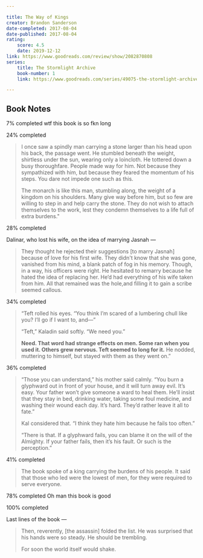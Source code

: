 ```yaml
---

title: The Way of Kings
creator: Brandon Sanderson
date-completed: 2017-08-04
date-published: 2017-08-04
rating:
	score: 4.5
	date: 2019-12-12
link: https://www.goodreads.com/review/show/2082870808
series:
    title: The Stormlight Archive
    book-number: 1
    link: https://www.goodreads.com/series/49075-the-stormlight-archive

---
```


## Book Notes

<time datetime="2017-06-11">7% completed</time> wtf this book is so fkn long

<time datetime="">24% completed</time>

> I once saw a spindly man carrying a stone larger than his head upon his back, the passage went. He stumbled beneath the weight, shirtless under the sun, wearing only a loincloth. He tottered down a busy thoroughfare. People made way for him. Not because they sympathized with him, but because they feared the momentum of his steps. You dare not impede one such as this.
> 
> The monarch is like this man, stumbling along, the weight of a kingdom on his shoulders. Many give way before him, but so few are willing to step in and help carry the stone. They do not wish to attach themselves to the work, lest they condemn themselves to a life full of extra burdens."

<time datetime="">28% completed</time>

Dalinar, who lost his wife, on the idea of marrying Jasnah &mdash;

> They thought he rejected their suggestions [to marry Jasnah] because of love for his first wife. They didn't know that she was gone, vanished from his mind, a blank patch of fog in his memory. Though, in a way, his officers were right. He hesitated to remarry because he hated the idea of replacing her.  He’d had everything of his wife taken from him. All that remained was the hole,and filling it to gain a scribe seemed callous.


<time datetime="2017-12-04">34% completed</time>

> “Teft rolled his eyes. “You think I’m scared of a lumbering chull like you? I’ll go if I want to, and—”
> 
> “Teft,” Kaladin said softly. “We need you.”
> 
> **Need. That word had strange effects on men. Some ran when you used it. Others grew nervous. Teft seemed to long for it.** He nodded, muttering to himself, but stayed with them as they went on.”

<time datetime="2017-12-04">36% completed</time>

> “Those you can understand,” his mother said calmly. “You burn a glyphward out in front of your house, and it will turn away evil. It’s easy. Your father won’t give someone a ward to heal them. He’ll insist that they stay in bed, drinking water, taking some foul medicine, and washing their wound each day. It’s hard. They’d rather leave it all to fate.”
> 
> Kal considered that. “I think they hate him because he fails too often.”
> 
> “There is that. If a glyphward fails, you can blame it on the will of the Almighty. If your father fails, then it’s his fault. Or such is the perception.”

<time datetime="2017-12-03">41% completed</time>

> The book spoke of a king carrying the burdens of his people. It said that those who led were the lowest of men, for they were required to serve everyone.

<time datetime="2017-12-03">78% completed</time> Oh man this book is good

<time datetime="2017-12-04">100% completed</time>

Last lines of the book &mdash;

> Then, reverently, [the assassin] folded the list. He was surprised that his hands were so steady. He should be trembling.
> 
> For soon the world itself would shake.
